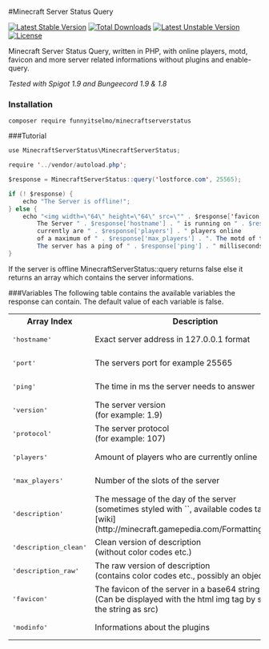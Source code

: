 #Minecraft Server Status Query

[![Latest Stable Version](https://poser.pugx.org/funnyitselmo/minecraftserverstatus/v/stable)](https://packagist.org/packages/funnyitselmo/minecraftserverstatus) [![Total Downloads](https://poser.pugx.org/funnyitselmo/minecraftserverstatus/downloads)](https://packagist.org/packages/funnyitselmo/minecraftserverstatus) [![Latest Unstable Version](https://poser.pugx.org/funnyitselmo/minecraftserverstatus/v/unstable)](https://packagist.org/packages/funnyitselmo/minecraftserverstatus) [![License](https://poser.pugx.org/funnyitselmo/minecraftserverstatus/license)](https://packagist.org/packages/funnyitselmo/minecraftserverstatus)

Minecraft Server Status Query, written in PHP, with online players, motd, favicon and more server related informations without plugins and enable-query.

*Tested with Spigot 1.9 and Bungeecord 1.9 & 1.8*

### Installation
```
composer require funnyitselmo/minecraftserverstatus
```
###Tutorial
```Java
use MinecraftServerStatus\MinecraftServerStatus;

require '../vendor/autoload.php';

$response = MinecraftServerStatus::query('lostforce.com', 25565);

if (! $response) {
    echo "The Server is offline!";
} else {
    echo "<img width=\"64\" height=\"64\" src=\"" . $response['favicon'] . "\" /> <br>
		The Server " . $response['hostname'] . " is running on " . $response['version'] . " and is online,
		currently are " . $response['players'] . " players online
		of a maximum of " . $response['max_players'] . ". The motd of the server is '" . $response['description'] . "'.
		The server has a ping of " . $response['ping'] . " milliseconds.";
}
```
If the server is offline MinecraftServerStatus::query returns false else it returns an array which contains the server informations.

###Variables
The following table contains the available variables the response can contain. The default value of each variable is false.

<table border="0">
<tr>
<th>Array Index</th>
<th>Description</th>
</tr>
<tr>
<td><pre>'hostname'</pre></td>
<td>Exact server address in 127.0.0.1 format</td>
</tr>
<tr>
<td><pre>'port'</pre></td>
<td>The servers port for example 25565</td>
</tr>
<tr>
<td><pre>'ping'</pre></td>
<td>The time in ms the server needs to answer</td>
</tr>
<tr>
<td><pre>'version'</pre></td>
<td>The server version <br>(for example: 1.9)</td>
</tr>
<tr>
<td><pre>'protocol'</pre></td>
<td>The server protocol <br>(for example: 107)</td>
</tr>
<tr>
<td><pre>'players'</pre></td>
<td>Amount of players who are currently online</td>
</tr>
<tr>
<td><pre>'max_players'</pre></td>
<td>Number of the slots of the server</td>
</tr>
<tr>
<td><pre>'description'</pre></td>
<td>The message of the day of the server <br>(sometimes styled with `<span class="minecraft-format-<code>">`, available codes taken from [wiki](http://minecraft.gamepedia.com/Formatting_codes))</td>
</tr>
<tr>
<td><pre>'description_clean'</pre></td>
<td>Clean version of description <br>(without color codes etc.)</td>
</tr>
<tr>
<td><pre>'description_raw'</pre></td>
<td>The raw version of description <br>(contains color codes etc., possibly an object)</td>
</tr>
<tr>
<td><pre>'favicon'</pre></td>
<td>The favicon of the server in a base64 string <br>(Can be displayed with the html img tag by setting the string as src)</td>
</tr>
<tr>
<td><pre>'modinfo'</pre></td>
<td>Informations about the plugins</td>
</tr>
</table>


